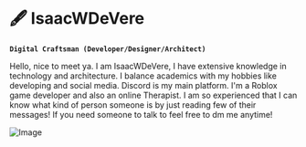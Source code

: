 # 🖋 IsaacWDeVere

**`Digital Craftsman (Developer/Designer/Architect)`**

Hello, nice to meet ya.  I am IsaacWDeVere, I have extensive knowledge in technology and architecture. I balance academics with my hobbies like developing and social media. Discord is my main platform. I'm a Roblox game developer and also an online Therapist.  I am so experienced that I can know what kind of person someone is by just reading few of their messages! If you need someone to talk to feel free to dm me anytime!

![Image](https://github.com/user-attachments/assets/a8b8c0eb-70df-4ec9-b714-3ed972411859)
